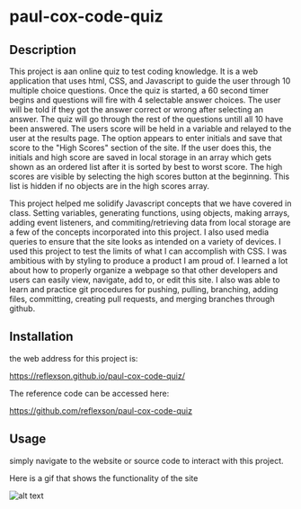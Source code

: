 # paul-cox-code-quiz

## Description

This project is aan online quiz to test coding knowledge. It is a web application that uses html, CSS, and Javascript to guide the user through 10 multiple choice questions. Once the quiz is started, a 60 second timer begins and questions will fire with 4 selectable answer choices. The user will be told if they got the answer correct or wrong after selecting an answer.  The quiz will go through the rest of the questions untill all 10 have been answered. The users score will be held in a variable and relayed to the user at the results page.  The option appears to enter initials and save that score to the "High Scores" section of the site.  If the user does this, the initials and high score are saved in local storage in an array which gets shown as an ordered list after it is sorted by best to worst score. The high scores are visible by selecting the high scores button at the beginning. This list is hidden if no objects are in the high scores array. 


This project helped me solidify Javascript concepts that we have covered in class.  Setting variables, generating functions, using objects, making arrays, adding event listeners, and commiting/retrieving data from local storage are a few of the concepts incorporated into this project. I also used media queries to ensure that the site looks as intended on a variety of devices. 
I used this project to test the limits of what I can accomplish with CSS.  I was ambitious with by styling to produce a product I am proud of. I learned a lot about how to properly organize a webpage so that other developers and users can easily view, navigate, add to, or edit this site. I also was able to learn and practice git procedures for pushing, pulling, branching, adding files, committing, creating pull requests, and merging branches through github. 

## Installation

the web address for this project is:

https://reflexson.github.io/paul-cox-code-quiz/

The reference code can be accessed here:

https://github.com/reflexson/paul-cox-code-quiz

## Usage

simply navigate to the website or source code to interact with this project.

Here is a gif that shows the functionality of the site

![alt text](./assets/IMGS/Code%20Quiz.gif)